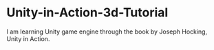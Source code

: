 # Unity-in-Action-3d-Tutorial
I am learning Unity game engine through the book by Joseph Hocking, Unity in Action.

